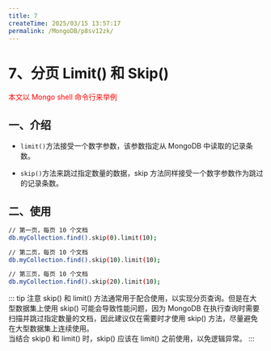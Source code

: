 ```yaml
---
title: 7
createTime: 2025/03/15 13:57:17
permalink: /MongoDB/p8sv12zk/
---
```

# 7、分页 Limit() 和 Skip()

<font color='red'>本文以 Mongo shell 命令行来举例</font>

## 一、介绍

- `limit()`方法接受一个数字参数，该参数指定从 MongoDB 中读取的记录条数。

- `skip()`方法来跳过指定数量的数据，skip 方法同样接受一个数字参数作为跳过的记录条数。

## 二、使用

```bash
// 第一页，每页 10 个文档
db.myCollection.find().skip(0).limit(10);

// 第二页，每页 10 个文档
db.myCollection.find().skip(10).limit(10);

// 第三页，每页 10 个文档
db.myCollection.find().skip(20).limit(10);
```

::: tip 注意
skip() 和 limit() 方法通常用于配合使用，以实现分页查询。但是在大型数据集上使用 skip() 可能会导致性能问题，因为 MongoDB 在执行查询时需要扫描并跳过指定数量的文档，因此建议仅在需要时才使用 skip() 方法，尽量避免在大型数据集上连续使用。  
当结合 skip() 和 limit() 时，skip() 应该在 limit() 之前使用，以免逻辑异常。
:::
